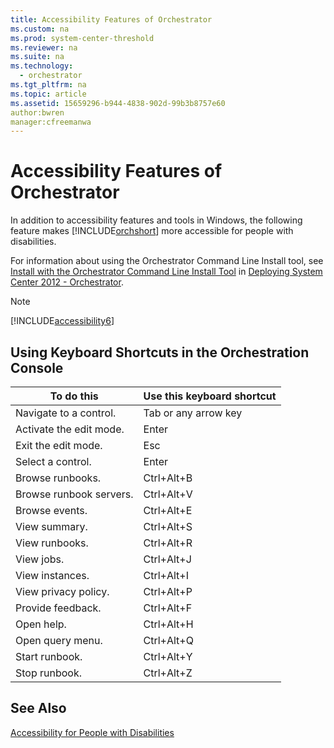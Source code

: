 ```yaml
---
title: Accessibility Features of Orchestrator
ms.custom: na
ms.prod: system-center-threshold
ms.reviewer: na
ms.suite: na
ms.technology: 
  - orchestrator
ms.tgt_pltfrm: na
ms.topic: article
ms.assetid: 15659296-b944-4838-902d-99b3b8757e60
author:bwren
manager:cfreemanwa
---
```

# Accessibility Features of Orchestrator
In addition to accessibility features and tools in Windows, the following feature makes [!INCLUDE[orchshort](../../om/manage/includes/orchshort_md.md)] more accessible for people with disabilities.  
  
For information about using the Orchestrator Command Line Install tool, see [Install with the Orchestrator Command Line Install Tool](../../orch/deploy/Install-with-the-Orchestrator-Command-Line-Install-Tool.md) in [Deploying System Center 2012 - Orchestrator](../../orch/deploy/Deploying-System-Center-2012---Orchestrator.md).  
  
> [!NOTE]  
> [!INCLUDE[accessibility6](../../orch/manage/includes/accessibility6_md.md)]  
  
## Using Keyboard Shortcuts in the Orchestration Console  
  
|To do this|Use this keyboard shortcut|  
|--------------|------------------------------|  
|Navigate to a control.|Tab or any arrow key|  
|Activate the edit mode.|Enter|  
|Exit the edit mode.|Esc|  
|Select a control.|Enter|  
|Browse runbooks.|Ctrl\+Alt\+B|  
|Browse runbook servers.|Ctrl\+Alt\+V|  
|Browse events.|Ctrl\+Alt\+E|  
|View summary.|Ctrl\+Alt\+S|  
|View runbooks.|Ctrl\+Alt\+R|  
|View jobs.|Ctrl\+Alt\+J|  
|View instances.|Ctrl\+Alt\+I|  
|View privacy policy.|Ctrl\+Alt\+P|  
|Provide feedback.|Ctrl\+Alt\+F|  
|Open help.|Ctrl\+Alt\+H|  
|Open query menu.|Ctrl\+Alt\+Q|  
|Start runbook.|Ctrl\+Alt\+Y|  
|Stop runbook.|Ctrl\+Alt\+Z|  
  
## See Also  
[Accessibility for People with Disabilities](../../orch/manage/Accessibility-for-People-with-Disabilities.md)  
  

